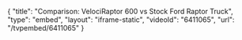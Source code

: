 {
    "title": "Comparison: VelociRaptor 600 vs Stock Ford Raptor Truck",
    "type": "embed",
    "layout": "iframe-static",
    "videoId": "6411065",
    "url": "\/tvpembed\/6411065"
}